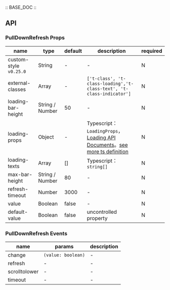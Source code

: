 :: BASE_DOC ::

## API
### PullDownRefresh Props

name | type | default | description | required
-- | -- | -- | -- | --
custom-style `v0.25.0` | String | - | \- | N
external-classes | Array | - | `['t-class', 't-class-loading','t-class-text', 't-class-indicator']` | N
loading-bar-height | String / Number | 50 | \- | N
loading-props | Object | - | Typescript：`LoadingProps`，[Loading API Documents](./loading?tab=api)。[see more ts definition](https://github.com/Tencent/tdesign-miniprogram/tree/develop/src/pull-down-refresh/type.ts) | N
loading-texts | Array | [] | Typescript：`string[]` | N
max-bar-height | String / Number | 80 | \- | N
refresh-timeout | Number | 3000 | \- | N
value | Boolean | false | \- | N
default-value | Boolean | false | uncontrolled property | N

### PullDownRefresh Events

name | params | description
-- | -- | --
change | `(value: boolean)` | \-
refresh | \- | \-
scrolltolower | \- | \-
timeout | \- | \-
